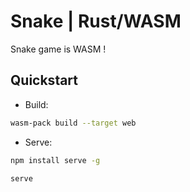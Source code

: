 # Snake | Rust/WASM

Snake game is WASM !

## Quickstart

- Build:

```sh
wasm-pack build --target web
```

- Serve:

```sh
npm install serve -g
```

```sh
serve
```
